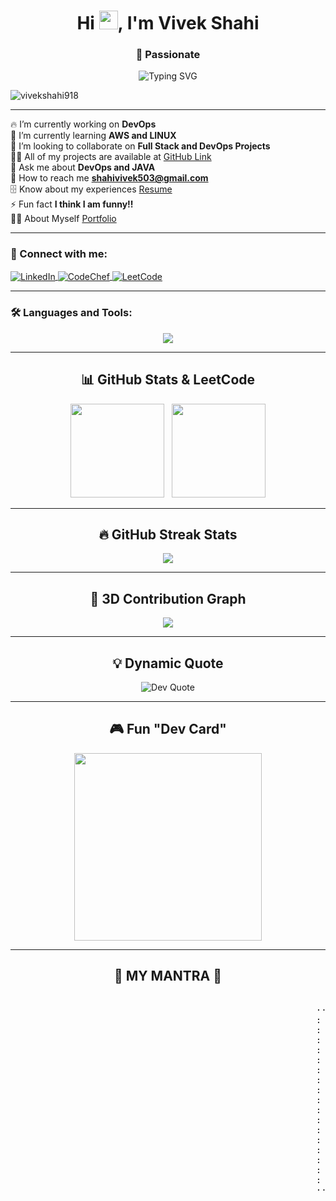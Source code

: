 <h1 align="center">
  Hi <img src="https://media.giphy.com/media/hvRJCLFzcasrR4ia7z/giphy.gif" width="30px" />, I'm Vivek Shahi
</h1>

<h3 align="center">🚀 Passionate</h3>

<p align="center">
  <img src="https://readme-typing-svg.demolab.com?font=Fira+Code&weight=500&size=22&pause=1000&color=F73A3A&center=true&width=435&lines=Full+Stack+Developer;DevOps+Enthusiast;Open+Source+Contributor" alt="Typing SVG" />
</p>

<p align="left"> 
  <img src="https://komarev.com/ghpvc/?username=vivekshahi918&label=Profile%20views&color=0e75b6&style=flat" alt="vivekshahi918" />
</p>

---

🔥 I’m currently working on **DevOps**  
🌱 I’m currently learning **AWS and LINUX**  
👯 I’m looking to collaborate on **Full Stack and DevOps Projects**  
👨‍💻 All of my projects are available at [GitHub Link](https://github.com/vivekshahi918)  
💬 Ask me about **DevOps and JAVA**  
📧 How to reach me **shahivivek503@gmail.com**  
🗄 Know about my experiences [Resume](https://drive.google.com/file/d/1JNuTDr1-pvC5C0jvfVZAubSo3xwPnlid/view?usp=sharing)  
⚡ Fun fact **I think I am funny!!**  
👨‍💻 About Myself [Portfolio](https://vivek-portfolio-2022.vercel.app/)  

---

<h3 align="left">🤝 Connect with me:</h3>
<p align="left">
  <a href="https://linkedin.com/in/vivek-shahi-1803v918" target="blank">
    <img align="center" src="https://img.shields.io/badge/LinkedIn-%230077B5.svg?style=for-the-badge&logo=linkedin&logoColor=white" alt="LinkedIn" />
  </a>
  <a href="https://www.codechef.com/users/shahivivek503" target="blank">
    <img align="center" src="https://img.shields.io/badge/CodeChef-%23B73C3C.svg?style=for-the-badge&logo=codechef&logoColor=white" alt="CodeChef" />
  </a>
  <a href="https://www.leetcode.com/vivekshahi1803" target="blank">
    <img align="center" src="https://img.shields.io/badge/LeetCode-%23F6C543.svg?style=for-the-badge&logo=leetcode&logoColor=white" alt="LeetCode" />
  </a>
</p>

---

<h3 align="left">🛠️ Languages and Tools:</h3>
<p align="center">
  <a href="https://skillicons.dev">
    <img src="https://skillicons.dev/icons?i=java,html,css,js,react,nodejs,express,nextjs,tailwind,php,mysql,mongodb,aws,gcp,azure,kubernetes,docker,firebase,git,postman,linux,matlab,figma,vscode,laravel&perline=7" />
  </a>
</p>

---

<h2 align="center">📊 GitHub Stats & LeetCode</h2>
<p align="center">
  <img src="https://leetcard.jacoblin.cool/vivekshahi1803?theme=light,unicorn" height="150" />
  &nbsp;
  <img src="https://github-readme-stats.vercel.app/api?username=vivekshahi918&show_icons=true&theme=radical" height="150" />
</p>

---

<h2 align="center">🔥 GitHub Streak Stats</h2>
<p align="center">
  <img src="https://github-readme-streak-stats.herokuapp.com/?user=vivekshahi918&theme=radical" />
</p>

---

<h2 align="center">🚀 3D Contribution Graph</h2>
  <p align="center">
  <img src="https://activity-graph.herokuapp.com/graph?username=vivekshahi918&theme=redical" />
</p>

---

<h2 align="center">💡 Dynamic Quote</h2>
<p align="center">
  <img src="https://quotes-github-readme.vercel.app/api?type=horizontal&theme=radical" alt="Dev Quote" />
</p>

---

<h2 align="center">🎮 Fun "Dev Card"</h2>
<p align="center">
  <img src="https://github.com/vivekshahi918/vivekshahi918/blob/main/devcard.png" width="300px" />
</p>

---

<h2 align="center">🚀 MY MANTRA 🚀</h2>

<p align="center">
<pre>  
                                                          ················································
                                                          :                                              :
                                                          :     ____  ___   ____   _____                 :
                                                          :    / ___|/ _ \ |  _ \ | ____|                :
                                                          :   | |   | | | || | | ||  _|                  :
                                                          :   | |___| |_| || |_| || |___                 :
                                                          :    \____|\___/_|____/ |_____|                :
                                                          :                                              :
                                                          :   |  _ \ | ____||  _ \ | |    / _ \\ \ / /   :
                                                          :   | | | ||  _|  | |_) || |   | | | |\ V /    :
                                                          :   | |_| || |___ |  __/ | |___| |_| | | |     :
                                                          :   |____/ |_____||_| _  |_____|\___/__|_|     :
                                                          :                                              :
                                                          :   / ___|  / ___|   / \   | |    | ____|      :
                                                          :   \___ \ | |      / _ \  | |    |  _|        :
                                                          :    ___) || |___  / ___ \ | |___ | |___       :
                                                          :   |____/  \____|/_/   \_\|_____||_____|      :
                                                          :                                              :
                                                          ················································
</pre>
</p>


